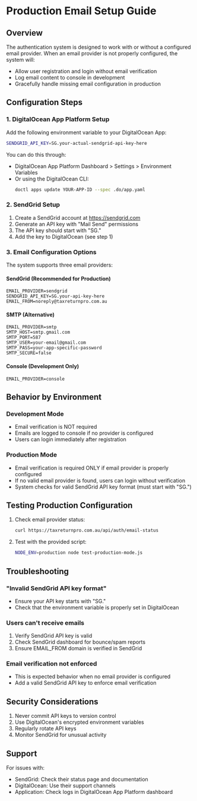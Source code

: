 # Production Email Setup Guide

## Overview
The authentication system is designed to work with or without a configured email provider. When an email provider is not properly configured, the system will:
- Allow user registration and login without email verification
- Log email content to console in development
- Gracefully handle missing email configuration in production

## Configuration Steps

### 1. DigitalOcean App Platform Setup

Add the following environment variable to your DigitalOcean App:

```bash
SENDGRID_API_KEY=SG.your-actual-sendgrid-api-key-here
```

You can do this through:
- DigitalOcean App Platform Dashboard > Settings > Environment Variables
- Or using the DigitalOcean CLI:
  ```bash
  doctl apps update YOUR-APP-ID --spec .do/app.yaml
  ```

### 2. SendGrid Setup

1. Create a SendGrid account at https://sendgrid.com
2. Generate an API key with "Mail Send" permissions
3. The API key should start with "SG."
4. Add the key to DigitalOcean (see step 1)

### 3. Email Configuration Options

The system supports three email providers:

#### SendGrid (Recommended for Production)
```env
EMAIL_PROVIDER=sendgrid
SENDGRID_API_KEY=SG.your-api-key-here
EMAIL_FROM=noreply@taxreturnpro.com.au
```

#### SMTP (Alternative)
```env
EMAIL_PROVIDER=smtp
SMTP_HOST=smtp.gmail.com
SMTP_PORT=587
SMTP_USER=your-email@gmail.com
SMTP_PASS=your-app-specific-password
SMTP_SECURE=false
```

#### Console (Development Only)
```env
EMAIL_PROVIDER=console
```

## Behavior by Environment

### Development Mode
- Email verification is NOT required
- Emails are logged to console if no provider is configured
- Users can login immediately after registration

### Production Mode
- Email verification is required ONLY if email provider is properly configured
- If no valid email provider is found, users can login without verification
- System checks for valid SendGrid API key format (must start with "SG.")

## Testing Production Configuration

1. Check email provider status:
   ```bash
   curl https://taxreturnpro.com.au/api/auth/email-status
   ```

2. Test with the provided script:
   ```bash
   NODE_ENV=production node test-production-mode.js
   ```

## Troubleshooting

### "Invalid SendGrid API key format"
- Ensure your API key starts with "SG."
- Check that the environment variable is properly set in DigitalOcean

### Users can't receive emails
1. Verify SendGrid API key is valid
2. Check SendGrid dashboard for bounce/spam reports
3. Ensure EMAIL_FROM domain is verified in SendGrid

### Email verification not enforced
- This is expected behavior when no email provider is configured
- Add a valid SendGrid API key to enforce email verification

## Security Considerations

1. Never commit API keys to version control
2. Use DigitalOcean's encrypted environment variables
3. Regularly rotate API keys
4. Monitor SendGrid for unusual activity

## Support

For issues with:
- SendGrid: Check their status page and documentation
- DigitalOcean: Use their support channels
- Application: Check logs in DigitalOcean App Platform dashboard